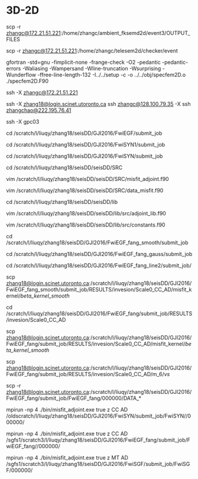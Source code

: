 

# 3D-2D

scp -r zhangc@172.21.51.221:/home/zhangc/ambient_fksemd2d/event3/OUTPUT_FILES


scp -r  zhangc@172.21.51.221:/home/zhangc/telesem2d/checker/event
 
 gfortran  -std=gnu -fimplicit-none -frange-check -O2 -pedantic -pedantic-errors -Waliasing -Wampersand -Wline-truncation -Wsurprising -Wunderflow -ffree-line-length-132 -I../../setup -c -o ../../obj/specfem2D.o ./specfem2D.F90
 
 
 ssh -X  zhangc@172.21.51.221
 
 ssh -X zhang18@login.scinet.utoronto.ca
 ssh zhangc@128.100.79.35 -X
 ssh zhangchao@222.195.76.41
 
 
 
 ssh -X  gpc03
 
 cd /scratch/l/liuqy/zhang18/seisDD/GJI2016/FwiEGF/submit_job
 
 cd /scratch/l/liuqy/zhang18/seisDD/GJI2016/FwiSYN1/submit_job 
 
  
 cd /scratch/l/liuqy/zhang18/seisDD/GJI2016/FwiSYN/submit_job 
 
 cd /scratch/l/liuqy/zhang18/seisDD/seisDD/SRC
 
vim /scratch/l/liuqy/zhang18/seisDD/seisDD/SRC/misfit_adjoint.f90

vim /scratch/l/liuqy/zhang18/seisDD/seisDD/SRC/data_misfit.f90

cd  /scratch/l/liuqy/zhang18/seisDD/seisDD/lib

vim  /scratch/l/liuqy/zhang18/seisDD/seisDD/lib/src/adjoint_lib.f90 

vim /scratch/l/liuqy/zhang18/seisDD/seisDD/lib/src/constants.f90 

cd /scratch/l/liuqy/zhang18/seisDD/GJI2016/FwiEGF_fang_smooth/submit_job

cd /scratch/l/liuqy/zhang18/seisDD/GJI2016/FwiEGF_fang_gauss/submit_job

cd /scratch/l/liuqy/zhang18/seisDD/GJI2016/FwiEGF_fang_line2/submit_job/

scp zhang18@login.scinet.utoronto.ca:/scratch/l/liuqy/zhang18/seisDD/GJI2016/FwiEGF_fang_smooth/submit_job/RESULTS/invesion/Scale0_CC_AD/misfit_kernel/*beta_kernel_smooth*

cd /scratch/l/liuqy/zhang18/seisDD/GJI2016/FwiEGF_fang/submit_job/RESULTS/invesion/Scale0_CC_AD

scp zhang18@login.scinet.utoronto.ca:/scratch/l/liuqy/zhang18/seisDD/GJI2016/FwiEGF_fang/submit_job/RESULTS/invesion/Scale0_CC_AD/misfit_kernel/*beta_kernel_smooth*

scp zhang18@login.scinet.utoronto.ca:/scratch/l/liuqy/zhang18/seisDD/GJI2016/FwiEGF_fang/submit_job/RESULTS/invesion/Scale0_CC_AD/m_6/*vs*

scp -r zhang18@login.scinet.utoronto.ca:/scratch/l/liuqy/zhang18/seisDD/GJI2016/FwiEGF_fang/submit_job/FwiEGF_fang/000000/DATA_*


mpirun -np 4 ./bin/misfit_adjoint.exe true z CC AD /oldscratch/l/liuqy/zhang18/seisDD/GJI2016/FwiSYN/submit_job/FwiSYN//000000/

mpirun -np 4 ./bin/misfit_adjoint.exe true z CC AD /sgfs1/scratch3/l/liuqy/zhang18/seisDD/GJI2016/FwiEGF_fang/submit_job/FwiEGF_fang//000000/

mpirun -np 4 ./bin/misfit_adjoint.exe true z MT AD /sgfs1/scratch3/l/liuqy/zhang18/seisDD/GJI2016/FwiSGF/submit_job/FwiSGF/000000/






 
                              
                              
                              
                              
                               

